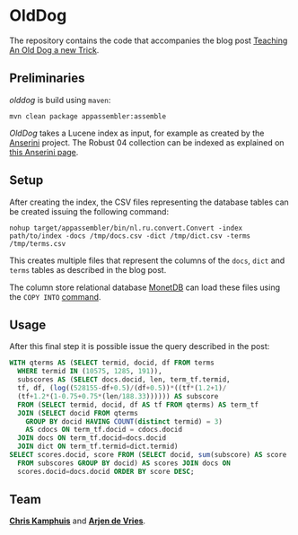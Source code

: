 # OldDog

The repository contains the code that accompanies the blog post
[Teaching An Old Dog a new Trick](https://www.chriskamphuis.com/2019/03/06/teaching-an-old-dog-a-new-trick.html).

## Preliminaries

_olddog_ is build using `maven`:

    mvn clean package appassembler:assemble

_OldDog_ takes a Lucene index as input, for example as created by the [Anserini](https://github.com/castorini/Anserini) project. 
The Robust 04 collection can be indexed as explained on [this Anserini page](https://github.com/castorini/Anserini/blob/master/docs/experiments-robust04.md).

## Setup

After creating the index, the CSV files representing the database tables can be created issuing the following command:

    nohup target/appassembler/bin/nl.ru.convert.Convert -index path/to/index -docs /tmp/docs.csv -dict /tmp/dict.csv -terms /tmp/terms.csv

This creates multiple files that represent the columns of the `docs`, `dict` and `terms` tables as described in the blog post. 

The column store relational database [MonetDB](https://www.monetdb.org) can load
these files using the `COPY INTO` [command](https://www.monetdb.org/Documentation/Cookbooks/SQLrecipes/CSV_bulk_loads).

## Usage

After this final step it is possible issue the query described in the post:

```sql
WITH qterms AS (SELECT termid, docid, df FROM terms                             
  WHERE termid IN (10575, 1285, 191)),                                          
  subscores AS (SELECT docs.docid, len, term_tf.termid,                         
  tf, df, (log((528155-df+0.5)/(df+0.5))*((tf*(1.2+1)/                          
  (tf+1.2*(1-0.75+0.75*(len/188.33)))))) AS subscore                            
  FROM (SELECT termid, docid, df AS tf FROM qterms) AS term_tf                  
  JOIN (SELECT docid FROM qterms                                                
    GROUP BY docid HAVING COUNT(distinct termid) = 3)                           
    AS cdocs ON term_tf.docid = cdocs.docid                                     
  JOIN docs ON term_tf.docid=docs.docid                                         
  JOIN dict ON term_tf.termid=dict.termid)                                      
SELECT scores.docid, score FROM (SELECT docid, sum(subscore) AS score           
  FROM subscores GROUP BY docid) AS scores JOIN docs ON                         
  scores.docid=docs.docid ORDER BY score DESC;
```

## Team

[**Chris Kamphuis**](https://github.com/chriskamphuis) and [**Arjen de Vries**](https://github.com/arjenpdevries).

